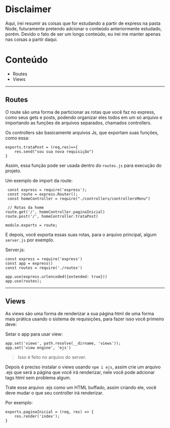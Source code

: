 # Disclaimer

Aqui, irei resumir as coisas que for estudando a partir de express na pasta Node, futuramente pretendo adcionar o conteúdo anteriormente estudado, porém. Devido o fato de ser um longo conteúdo, eu irei me manter apenas nas coisas a partir daqui.

# Conteúdo 

* Routes
* Views
  
---
## Routes

O route são uma forma de particionar as rotas que você faz no express, como seus gets e posts, podendo organizar eles todos em um só arquivo e importando as funções de arquivos separados, chamados controllers.

Os controllers são basicamente arquivos Js, que exportam suas funções, como essa: 

```Js
exports.trataPost = (req,res)=>{
    res.send("sou sua nova requisição")
}
``` 
Assim, essa função pode ser usada dentro do `routes.js` para execução do projeto. 

Um exemplo de import da route: 

```Js
 const express = require('express');
 const route = express.Router();
 const homeController = require("./controllers/controllersMenu")

 // Rotas da home
route.get('/', homeController.paginaInicial)
route.post('/', homeController.trataPost)

module.exports = route;
```

E depois, você exporta essas suas rotas, para o arquivo principal, algum `server.js` por exemplo.


Server.js:

```Js
const express = require('express')
const app = express()
const routes = require('./routes')

app.use(express.urlencoded({extended: true}))
app.use(routes);
```
---
## Views

As views são uma forma de renderizar a sua página html de uma forma mais prática usando o sistema de requisições, para fazer isso você primeiro deve:

Setar o app para usar view:

```Js
app.set('views', path.resolve(__dirname, 'views'));
app.set('view engine', 'ejs')
```
> Isso é feito no arquivo do server. 

Depois é preciso instalar o views usando `npm i ejs`, assim crie um arquivo .ejs que será a página que você irá renderizar, nele você pode adcionar tags html sem problema algum. 

Trate esse arquivo .ejs como um HTML buffado, assim criando ele, você deve mudar o que seu controller irá renderizar. 

Por exemplo:

```Js
exports.paginaInicial = (req, res) => {
    res.render('index');
}
```